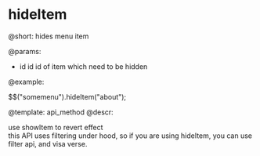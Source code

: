 hideItem
=============


@short: hides menu item
	

@params:
- id		id		id of item which need to be hidden


@example:

$$("somemenu").hideItem("about");

@template:	api_method
@descr:

use showItem to revert effect  
this API uses filtering under hood, so if you are using hideItem, you can use filter api, and visa verse. 

